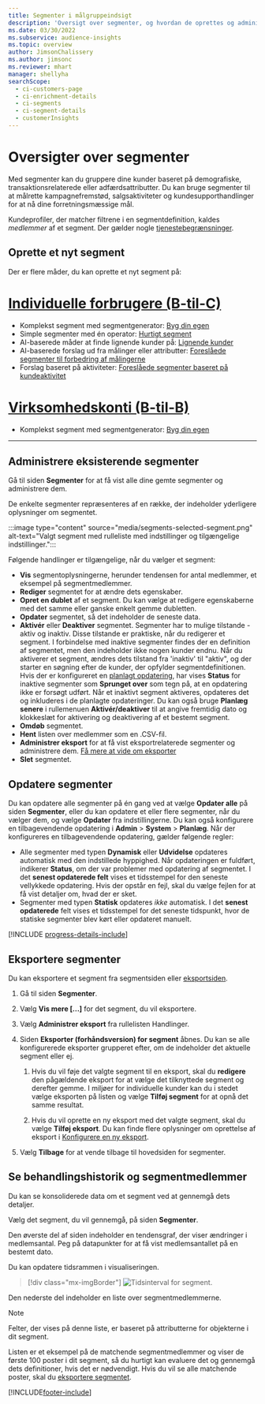 ```yaml
---
title: Segmenter i målgruppeindsigt
description: 'Oversigt over segmenter, og hvordan de oprettes og administreres.'
ms.date: 03/30/2022
ms.subservice: audience-insights
ms.topic: overview
author: JimsonChalissery
ms.author: jimsonc
ms.reviewer: mhart
manager: shellyha
searchScope:
  - ci-customers-page
  - ci-enrichment-details
  - ci-segments
  - ci-segment-details
  - customerInsights
---
```


# <a name="segments-overview"></a>Oversigter over segmenter

Med segmenter kan du gruppere dine kunder baseret på demografiske, transaktionsrelaterede eller adfærdsattributter. Du kan bruge segmenter til at målrette kampagnefremstød, salgsaktiviteter og kundesupporthandlinger for at nå dine forretningsmæssige mål.

Kundeprofiler, der matcher filtrene i en segmentdefinition, kaldes *medlemmer* af et segment. Der gælder nogle [tjenestebegrænsninger](/dynamics365/customer-insights/service-limits).

## <a name="create-a-new-segment"></a>Oprette et nyt segment

Der er flere måder, du kan oprette et nyt segment på: 

# <a name="individual-consumers-b-to-c"></a>[Individuelle forbrugere (B-til-C)](#tab/b2c)

- Komplekst segment med segmentgenerator: [Byg din egen](segment-builder.md#create-a-new-segment) 
- Simple segmenter med én operator: [Hurtigt segment](segment-builder.md#quick-segments) 
- AI-baserede måder at finde lignende kunder på: [Lignende kunder](find-similar-customer-segments.md) 
- AI-baserede forslag ud fra målinger eller attributter: [Foreslåede segmenter til forbedring af målingerne](suggested-segments.md) 
- Forslag baseret på aktiviteter: [Foreslåede segmenter baseret på kundeaktivitet](suggested-segments-activity.md) 

# <a name="business-accounts-b-to-b"></a>[Virksomhedskonti (B-til-B)](#tab/b2b)

- Komplekst segment med segmentgenerator: [Byg din egen](segment-builder.md#create-a-new-segment)

---

## <a name="manage-existing-segments"></a>Administrere eksisterende segmenter

Gå til siden **Segmenter** for at få vist alle dine gemte segmenter og administrere dem.

De enkelte segmenter repræsenteres af en række, der indeholder yderligere oplysninger om segmentet.

:::image type="content" source="media/segments-selected-segment.png" alt-text="Valgt segment med rulleliste med indstillinger og tilgængelige indstillinger.":::

Følgende handlinger er tilgængelige, når du vælger et segment:

- **Vis** segmentoplysningerne, herunder tendensen for antal medlemmer, et eksempel på segmentmedlemmer.
- **Rediger** segmentet for at ændre dets egenskaber.
- **Opret en dublet** af et segment. Du kan vælge at redigere egenskaberne med det samme eller ganske enkelt gemme dubletten.
- **Opdater** segmentet, så det indeholder de seneste data.
- **Aktivér** eller **Deaktiver** segmentet. Segmenter har to mulige tilstande - aktiv og inaktiv. Disse tilstande er praktiske, når du redigerer et segment. I forbindelse med inaktive segmenter findes der en definition af segmentet, men den indeholder ikke nogen kunder endnu. Når du aktiverer et segment, ændres dets tilstand fra 'inaktiv' til "aktiv", og der starter en søgning efter de kunder, der opfylder segmentdefinitionen. Hvis der er konfigureret en [planlagt opdatering](system.md#schedule-tab), har vises **Status** for inaktive segmenter som **Sprunget over** som tegn på, at en opdatering ikke er forsøgt udført. Når et inaktivt segment aktiveres, opdateres det og inkluderes i de planlagte opdateringer.
  Du kan også bruge **Planlæg senere** i rullemenuen **Aktivér/deaktiver** til at angive fremtidig dato og klokkeslæt for aktivering og deaktivering af et bestemt segment.
- **Omdøb** segmentet.
- **Hent** listen over medlemmer som en .CSV-fil.
- **Administrer eksport** for at få vist eksportrelaterede segmenter og administrere dem. [Få mere at vide om eksporter](export-destinations.md)
- **Slet** segmentet.

## <a name="refresh-segments"></a>Opdatere segmenter

Du kan opdatere alle segmenter på én gang ved at vælge **Opdater alle** på siden **Segmenter**, eller du kan opdatere et eller flere segmenter, når du vælger dem, og vælge **Opdater** fra indstillingerne. Du kan også konfigurere en tilbagevendende opdatering i **Admin** > **System** > **Planlæg**. Når der konfigureres en tilbagevendende opdatering, gælder følgende regler:
- Alle segmenter med typen **Dynamisk** eller **Udvidelse** opdateres automatisk med den indstillede hyppighed. Når opdateringen er fuldført, indikerer **Status**, om der var problemer med opdatering af segmentet. I det **senest opdaterede felt** vises et tidsstempel for den seneste vellykkede opdatering. Hvis der opstår en fejl, skal du vælge fejlen for at få vist detaljer om, hvad der er sket.
- Segmenter med typen **Statisk** opdateres *ikke* automatisk. I det **senest opdaterede** felt vises et tidsstempel for det seneste tidspunkt, hvor de statiske segmenter blev kørt eller opdateret manuelt.

[!INCLUDE [progress-details-include](../includes/progress-details-pane.md)]

## <a name="export-segments"></a>Eksportere segmenter

Du kan eksportere et segment fra segmentsiden eller [eksportsiden](export-destinations.md). 

1. Gå til siden **Segmenter**.

1. Vælg **Vis mere [...]** for det segment, du vil eksportere.

1. Vælg **Administrer eksport** fra rullelisten Handlinger.

1. Siden **Eksporter (forhåndsversion) for segment** åbnes. Du kan se alle konfigurerede eksporter grupperet efter, om de indeholder det aktuelle segment eller ej.

   1. Hvis du vil føje det valgte segment til en eksport, skal du **redigere** den pågældende eksport for at vælge det tilknyttede segment og derefter gemme. I miljøer for individuelle kunder kan du i stedet vælge eksporten på listen og vælge **Tilføj segment** for at opnå det samme resultat.

   1. Hvis du vil oprette en ny eksport med det valgte segment, skal du vælge **Tilføj eksport**. Du kan finde flere oplysninger om oprettelse af eksport i [Konfigurere en ny eksport](export-destinations.md#set-up-a-new-export).

1. Vælg **Tilbage** for at vende tilbage til hovedsiden for segmenter.

## <a name="view-processing-history-and-segment-members"></a>Se behandlingshistorik og segmentmedlemmer

Du kan se konsoliderede data om et segment ved at gennemgå dets detaljer.

Vælg det segment, du vil gennemgå, på siden **Segmenter**.

Den øverste del af siden indeholder en tendensgraf, der viser ændringer i medlemsantal. Peg på datapunkter for at få vist medlemsantallet på en bestemt dato.

Du kan opdatere tidsrammen i visualiseringen.

> [!div class="mx-imgBorder"]
> ![Tidsinterval for segment.](media/segment-time-range.png "Tidsinterval for segment")

Den nederste del indeholder en liste over segmentmedlemmerne.

> [!NOTE]
> Felter, der vises på denne liste, er baseret på attributterne for objekterne i dit segment.
>
>Listen er et eksempel på de matchende segmentmedlemmer og viser de første 100 poster i dit segment, så du hurtigt kan evaluere det og gennemgå dets definitioner, hvis det er nødvendigt. Hvis du vil se alle matchende poster, skal du [eksportere segmentet](export-destinations.md).


[!INCLUDE[footer-include](../includes/footer-banner.md)]

